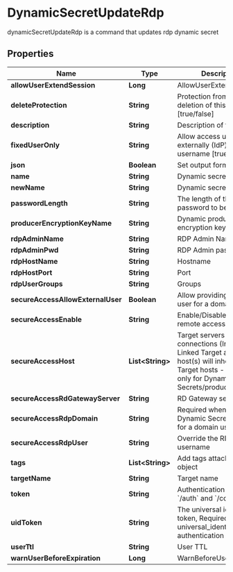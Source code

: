 

# DynamicSecretUpdateRdp

dynamicSecretUpdateRdp is a command that updates rdp dynamic secret

## Properties

Name | Type | Description | Notes
------------ | ------------- | ------------- | -------------
**allowUserExtendSession** | **Long** | AllowUserExtendSession |  [optional]
**deleteProtection** | **String** | Protection from accidental deletion of this item [true/false] |  [optional]
**description** | **String** | Description of the object |  [optional]
**fixedUserOnly** | **String** | Allow access using externally (IdP) provided username [true/false] |  [optional]
**json** | **Boolean** | Set output format to JSON |  [optional]
**name** | **String** | Dynamic secret name | 
**newName** | **String** | Dynamic secret name |  [optional]
**passwordLength** | **String** | The length of the password to be generated |  [optional]
**producerEncryptionKeyName** | **String** | Dynamic producer encryption key |  [optional]
**rdpAdminName** | **String** | RDP Admin Name |  [optional]
**rdpAdminPwd** | **String** | RDP Admin password |  [optional]
**rdpHostName** | **String** | Hostname |  [optional]
**rdpHostPort** | **String** | Port |  [optional]
**rdpUserGroups** | **String** | Groups |  [optional]
**secureAccessAllowExternalUser** | **Boolean** | Allow providing external user for a domain users |  [optional]
**secureAccessEnable** | **String** | Enable/Disable secure remote access [true/false] |  [optional]
**secureAccessHost** | **List&lt;String&gt;** | Target servers for connections (In case of Linked Target association, host(s) will inherit Linked Target hosts - Relevant only for Dynamic Secrets/producers) |  [optional]
**secureAccessRdGatewayServer** | **String** | RD Gateway server |  [optional]
**secureAccessRdpDomain** | **String** | Required when the Dynamic Secret is used for a domain user |  [optional]
**secureAccessRdpUser** | **String** | Override the RDP Domain username |  [optional]
**tags** | **List&lt;String&gt;** | Add tags attached to this object |  [optional]
**targetName** | **String** | Target name |  [optional]
**token** | **String** | Authentication token (see &#x60;/auth&#x60; and &#x60;/configure&#x60;) |  [optional]
**uidToken** | **String** | The universal identity token, Required only for universal_identity authentication |  [optional]
**userTtl** | **String** | User TTL |  [optional]
**warnUserBeforeExpiration** | **Long** | WarnBeforeUserExpiration |  [optional]



